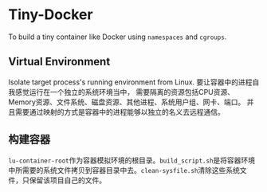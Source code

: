 # Tiny-Docker
To build a tiny container like Docker using `namespaces` and `cgroups`.


## Virtual Environment
Isolate target process's running environment from Linux. 
要让容器中的进程自我感觉运行在一个独立的系统环境当中，
需要隔离的资源包括CPU资源、Memory资源、文件系统、磁盘资源、其他进程、系统用户组、网卡、端口。
并且需要通过映射的方式是容器中的进程能够以独立的名义去远程通信。


## 构建容器
`lu-container-root`作为容器模拟环境的根目录。`build_script.sh`是将容器环境中所需要的系统文件拷贝到容器目录中去。`clean-sysfile.sh`清除这些系统文件，只保留该项目自己的文件。
